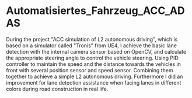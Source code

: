 # Automatisiertes_Fahrzeug_ACC_ADAS

During the project "ACC simulation of L2 autonomous driving", which is based on a simulator called "Tronis" from UE4, I achieve the basic lane detection with the internal camera sensor based on OpenCV, and calculate the appropriate steering angle to control the vehicle steering. Using PID controller to
maintain the speed and the distance towards the vehicles in front with several position sensor and speed sensor. Combining them together to achieve a simple L2 autonomous driving. Furthermore I did an improvement for lane detection assistance when facing lanes in different colors during road construction in real life.

